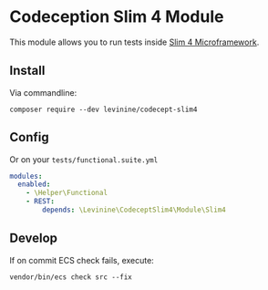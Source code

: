 # Codeception Slim 4 Module

This module allows you to run tests inside [Slim 4 Microframework](http://www.slimframework.com/).

## Install

Via commandline:

```shell
composer require --dev levinine/codecept-slim4
```

## Config

Or on your `tests/functional.suite.yml`

```yaml
modules:
  enabled:
    - \Helper\Functional
    - REST:
        depends: \Levinine\CodeceptSlim4\Module\Slim4
```

## Develop

If on commit ECS check fails, execute:

```shell
vendor/bin/ecs check src --fix
```
